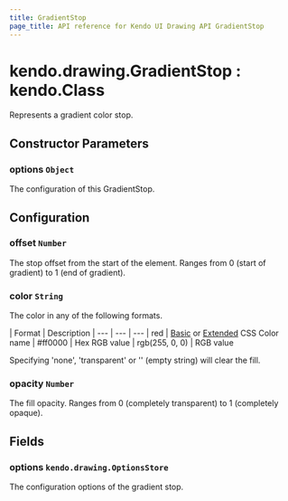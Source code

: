```yaml
---
title: GradientStop
page_title: API reference for Kendo UI Drawing API GradientStop
---
```


# kendo.drawing.GradientStop : kendo.Class
Represents a gradient color stop.

## Constructor Parameters

### options `Object`
The configuration of this GradientStop.

## Configuration

### offset `Number`
The stop offset from the start of the element.
Ranges from 0 (start of gradient) to 1 (end of gradient).

### color `String`
The color in any of the following formats.

| Format         | Description
| ---            | --- | ---
| red            | [Basic](http://www.w3.org/TR/css3-color/#html4) or [Extended](http://www.w3.org/TR/css3-color/#svg-color) CSS Color name
| #ff0000        | Hex RGB value
| rgb(255, 0, 0) | RGB value

Specifying 'none', 'transparent' or '' (empty string) will clear the fill.

### opacity `Number`
The fill opacity.
Ranges from 0 (completely transparent) to 1 (completely opaque).

## Fields

### options `kendo.drawing.OptionsStore`
The configuration options of the gradient stop.

